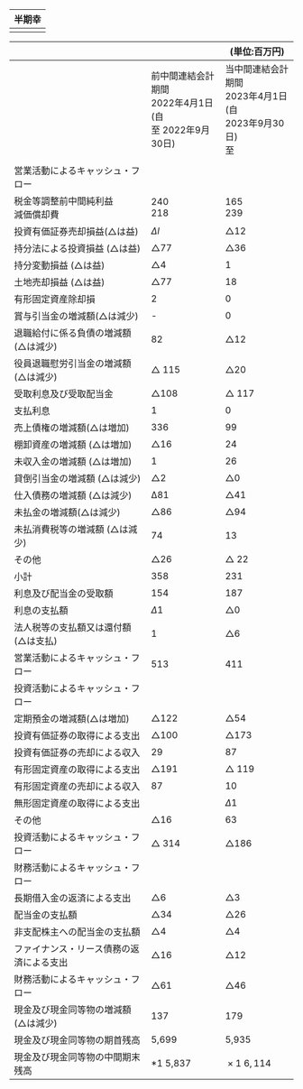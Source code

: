 | 半期幸 |
|-----|
|     |

|                      |                                               | (単位:百万円)                                         |
|----------------------|-----------------------------------------------|--------------------------------------------------|
|                      | 前中間連結会計期間<br>2022年4月1日<br>(自<br>至 2022年9月30日) | 当中間連結会計期間<br>2023年4月1日<br>(自<br>2023年9月30日)<br>至 |
|                      |                                               |                                                  |
| 営業活動によるキャッシュ・フロー     |                                               |                                                  |
| 税金等調整前中間純利益<br>減価償却費 | 240<br>218                                    | 165<br>239                                       |
| 投資有価証券売却損益(△は益)      | $\Delta l$                                    | $\triangle 12$                                   |
| 持分法による投資損益 (△は益)     | $\triangle 77$                                | $\triangle 36$                                   |
| 持分変動損益 (△は益)         | $\triangle 4$                                 | 1                                                |
| 土地売却損益 (△は益)         | $\triangle 77$                                | 18                                               |
| 有形固定資産除却損            | 2                                             | 0                                                |
| 賞与引当金の増減額(△は減少)      | -                                             | 0                                                |
| 退職給付に係る負債の増減額(△は減少)  | 82                                            | $\triangle 12$                                   |
| 役員退職慰労引当金の増減額(△は減少)  | $\triangle$ 115                               | $\triangle 20$                                   |
| 受取利息及び受取配当金          | $\triangle 108$                               | $\triangle$ 117                                  |
| 支払利息                 | 1                                             | 0                                                |
| 売上債権の増減額(△は増加)       | 336                                           | 99                                               |
| 棚卸資産の増減額 (△は増加)      | $\triangle 16$                                | 24                                               |
| 未収入金の増減額 (△は増加)      | 1                                             | 26                                               |
| 貸倒引当金の増減額 (△は減少)     | $\triangle 2$                                 | $\triangle 0$                                    |
| 仕入債務の増減額 (△は減少)      | ∆81                                           | $\triangle 41$                                   |
| 未払金の増減額(△は減少)        | $\triangle 86$                                | $\triangle 94$                                   |
| 未払消費税等の増減額 (△は減少)    | 74                                            | 13                                               |
| その他                  | $\triangle 26$                                | $\triangle$ 22                                   |
| 小計                   | 358                                           | 231                                              |
| 利息及び配当金の受取額          | 154                                           | 187                                              |
| 利息の支払額               | $\Delta 1$                                    | $\triangle 0$                                    |
| 法人税等の支払額又は還付額(△は支払)  | 1                                             | $\triangle 6$                                    |
| 営業活動によるキャッシュ・フロー     | 513                                           | 411                                              |
| 投資活動によるキャッシュ・フロー     |                                               |                                                  |
| 定期預金の増減額(△は増加)       | $\triangle 122$                               | $\triangle 54$                                   |
| 投資有価証券の取得による支出       | $\triangle 100$                               | $\triangle 173$                                  |
| 投資有価証券の売却による収入       | 29                                            | 87                                               |
| 有形固定資産の取得による支出       | $\triangle 191$                               | $\triangle$ 119                                  |
| 有形固定資産の売却による収入       | 87                                            | 10                                               |
| 無形固定資産の取得による支出       |                                               | $\Delta 1$                                       |
| その他                  | $\triangle 16$                                | 63                                               |
| 投資活動によるキャッシュ・フロー     | $\triangle$ 314                               | $\triangle 186$                                  |
| 財務活動によるキャッシュ・フロー     |                                               |                                                  |
| 長期借入金の返済による支出        | $\triangle 6$                                 | $\triangle 3$                                    |
| 配当金の支払額              | $\triangle 34$                                | $\triangle 26$                                   |
| 非支配株主への配当金の支払額       | $\triangle 4$                                 | $\triangle 4$                                    |
| ファイナンス・リース債務の返済による支出 | $\triangle 16$                                | $\triangle 12$                                   |
| 財務活動によるキャッシュ・フロー     | $\triangle 61$                                | $\triangle 46$                                   |
| 現金及び現金同等物の増減額(△は減少)  | 137                                           | 179                                              |
| 現金及び現金同等物の期首残高       | 5,699                                         | 5,935                                            |
| 現金及び現金同等物の中間期末残高     | *1 5,837                                      | $\text{ } \times 1 \text{ } 6, 114$              |